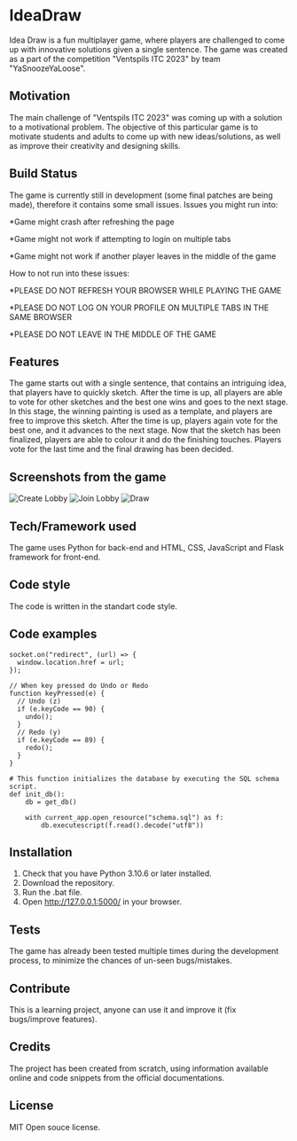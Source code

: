 # IdeaDraw

Idea Draw is a fun multiplayer game, where players are challenged to come up with innovative solutions given a single
sentence. The game was created as a part of the competition "Ventspils ITC 2023" by team "YaSnoozeYaLoose".

## **Motivation**

The main challenge of "Ventspils ITC 2023" was coming up with a solution to a motivational problem. The objective of this
particular game is to motivate students and adults to come up with new ideas/solutions, as well as improve their creativity
and designing skills.

## **Build Status**

The game is currently still in development (some final patches are being made), therefore it contains some small issues.
Issues you might run into:

*Game might crash after refreshing the page

*Game might not work if attempting to login on multiple tabs

*Game might not work if another player leaves in the middle of the game

How to not run into these issues:

*PLEASE DO NOT REFRESH YOUR BROWSER WHILE PLAYING THE GAME

*PLEASE DO NOT LOG ON YOUR PROFILE ON MULTIPLE TABS IN THE SAME BROWSER

*PLEASE DO NOT LEAVE IN THE MIDDLE OF THE GAME

## **Features**

The game starts out with a single sentence, that contains an intriguing idea, that players have to quickly sketch. 
After the time is up, all players are able to vote for other sketches and the best one wins and goes to the next stage. 
In this stage, the winning painting is used as a template, and players are free to improve this sketch. After the time 
is up, players again vote for the best one, and it advances to the next stage. Now that the sketch has been finalized, 
players are able to colour it and do the finishing touches. Players vote for the last time and the final drawing has 
been decided.

## **Screenshots from the game**

![Create Lobby](https://github.com/DigitalConfusion/IdeaDrawV2/blob/master/screenshots/CreateLobby.png)
![Join Lobby](https://github.com/DigitalConfusion/IdeaDrawV2/blob/master/screenshots/JoinLobby.png)
![Draw](https://github.com/DigitalConfusion/IdeaDrawV2/blob/master/screenshots/Draw.png)

## **Tech/Framework used**

The game uses Python for back-end and HTML, CSS, JavaScript and Flask framework for front-end.

## **Code style**

The code is written in the standart code style.

## **Code examples**


```
socket.on("redirect", (url) => {
  window.location.href = url;
});
```
```
// When key pressed do Undo or Redo
function keyPressed(e) {
  // Undo (z)
  if (e.keyCode == 90) {
    undo();
  }
  // Redo (y)
  if (e.keyCode == 89) {
    redo();
  }
}
```
```
# This function initializes the database by executing the SQL schema script.
def init_db():
    db = get_db()

    with current_app.open_resource("schema.sql") as f:
        db.executescript(f.read().decode("utf8"))
```
## **Installation**

1. Check that you have Python 3.10.6 or later installed.
2. Download the repository.
3. Run the .bat file.
4. Open http://127.0.0.1:5000/ in your browser.

## **Tests**

The game has already been tested multiple times during the development process, to minimize the chances of un-seen 
bugs/mistakes.

## **Contribute**

This is a learning project, anyone can use it and improve it (fix bugs/improve features).

## **Credits**

The project has been created from scratch, using information available online and code snippets from the official
documentations.

## **License**

MIT Open souce license.
